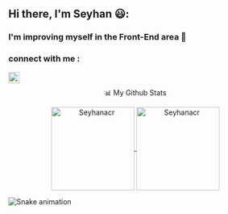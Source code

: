 ## Hi there, I'm Seyhan 😃:
### I'm improving myself in the Front-End area :muscle:

### connect with me : <a href="https://www.linkedin.com/in/seyhan-acar-5b8947186/">

<img align="left" alt="Shubham LinkdeIN" width="22px" src="https://cdn.jsdelivr.net/npm/simple-icons@v3/icons/linkedin.svg" />
</a>
<br>
<p align="center">
  📊 My Github Stats
<p>  
<p align="center">
<a href="https://github.com/Seyhanacr">
  <img height="165em" align="center" src="https://github-readme-stats.vercel.app/api?username=Seyhanacr&show_icons=true&locale=en&theme=algolia&include_all_commits=true&count_private=true" alt="Seyhanacr"/>
  <img height="165em" align="center" src="https://github-readme-stats.vercel.app/api/top-langs?username=Seyhanacr&show_icons=true&locale=en&layout=compact&langs_count=8&theme=algolia" alt="Seyhanacr"/>
</a>
</p>


![Snake animation](https://svgshare.com/i/_CU.svg)
